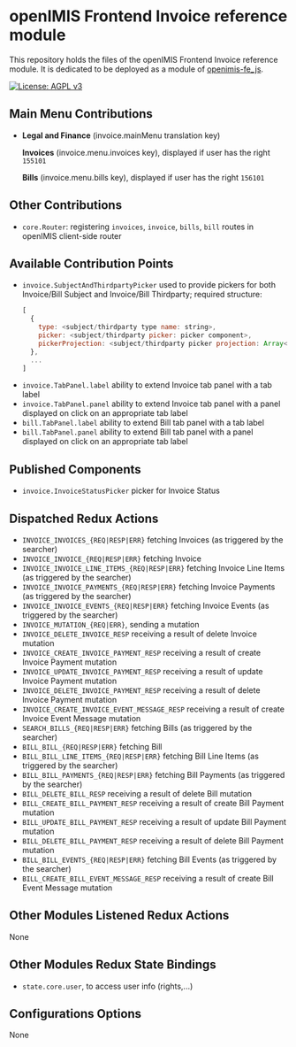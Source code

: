 # openIMIS Frontend Invoice reference module
This repository holds the files of the openIMIS Frontend Invoice reference module.
It is dedicated to be deployed as a module of [openimis-fe_js](https://github.com/openimis/openimis-fe_js).

[![License: AGPL v3](https://img.shields.io/badge/License-AGPL%20v3-blue.svg)](https://www.gnu.org/licenses/agpl-3.0)

## Main Menu Contributions
* **Legal and Finance** (invoice.mainMenu translation key)

  **Invoices** (invoice.menu.invoices key), displayed if user has the right `155101`

  **Bills** (invoice.menu.bills key), displayed if user has the right `156101`

## Other Contributions
* `core.Router`: registering `invoices`, `invoice`, `bills`, `bill` routes in openIMIS client-side router

## Available Contribution Points
* `invoice.SubjectAndThirdpartyPicker` used to provide pickers for both Invoice/Bill Subject and Invoice/Bill Thirdparty; required structure:
  ```js
  [
    {
      type: <subject/thirdparty type name: string>,
      picker: <subject/thirdparty picker: picker component>,
      pickerProjection: <subject/thirdparty picker projection: Array<string>>,
    },
    ...
  ]
  ```
* `invoice.TabPanel.label` ability to extend Invoice tab panel with a tab label
* `invoice.TabPanel.panel` ability to extend Invoice tab panel with a panel displayed on click on an appropriate tab label
* `bill.TabPanel.label` ability to extend Bill tab panel with a tab label
* `bill.TabPanel.panel` ability to extend Bill tab panel with a panel displayed on click on an appropriate tab label

## Published Components
* `invoice.InvoiceStatusPicker` picker for Invoice Status

## Dispatched Redux Actions
* `INVOICE_INVOICES_{REQ|RESP|ERR}` fetching Invoices (as triggered by the searcher)
* `INVOICE_INVOICE_{REQ|RESP|ERR}` fetching Invoice
* `INVOICE_INVOICE_LINE_ITEMS_{REQ|RESP|ERR}` fetching Invoice Line Items (as triggered by the searcher)
* `INVOICE_INVOICE_PAYMENTS_{REQ|RESP|ERR}` fetching Invoice Payments (as triggered by the searcher)
* `INVOICE_INVOICE_EVENTS_{REQ|RESP|ERR}` fetching Invoice Events (as triggered by the searcher)
* `INVOICE_MUTATION_{REQ|ERR}`, sending a mutation
* `INVOICE_DELETE_INVOICE_RESP` receiving a result of delete Invoice mutation
* `INVOICE_CREATE_INVOICE_PAYMENT_RESP` receiving a result of create Invoice Payment mutation
* `INVOICE_UPDATE_INVOICE_PAYMENT_RESP` receiving a result of update Invoice Payment mutation
* `INVOICE_DELETE_INVOICE_PAYMENT_RESP` receiving a result of delete Invoice Payment mutation
* `INVOICE_CREATE_INVOICE_EVENT_MESSAGE_RESP` receiving a result of create Invoice Event Message mutation
* `SEARCH_BILLS_{REQ|RESP|ERR}` fetching Bills (as triggered by the searcher)
* `BILL_BILL_{REQ|RESP|ERR}` fetching Bill
* `BILL_BILL_LINE_ITEMS_{REQ|RESP|ERR}` fetching Bill Line Items (as triggered by the searcher)
* `BILL_BILL_PAYMENTS_{REQ|RESP|ERR}` fetching Bill Payments (as triggered by the searcher)
* `BILL_DELETE_BILL_RESP` receiving a result of delete Bill mutation
* `BILL_CREATE_BILL_PAYMENT_RESP` receiving a result of create Bill Payment mutation
* `BILL_UPDATE_BILL_PAYMENT_RESP` receiving a result of update Bill Payment mutation
* `BILL_DELETE_BILL_PAYMENT_RESP` receiving a result of delete Bill Payment mutation
* `BILL_BILL_EVENTS_{REQ|RESP|ERR}` fetching Bill Events (as triggered by the searcher)
* `BILL_CREATE_BILL_EVENT_MESSAGE_RESP` receiving a result of create Bill Event Message mutation

## Other Modules Listened Redux Actions
None

## Other Modules Redux State Bindings
* `state.core.user`, to access user info (rights,...)

## Configurations Options
None
